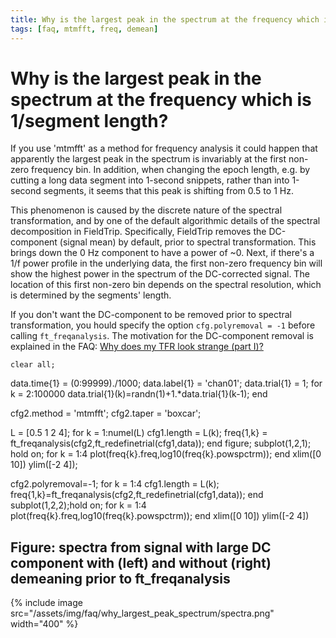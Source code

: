 ```yaml
---
title: Why is the largest peak in the spectrum at the frequency which is 1/segment length?
tags: [faq, mtmfft, freq, demean]
---
```


# Why is the largest peak in the spectrum at the frequency which is 1/segment length?

If you use 'mtmfft' as a method for frequency analysis it could happen that apparently the largest peak in the spectrum is invariably at the first non-zero frequency bin. In addition, when changing the epoch length, e.g. by cutting a long data segment into 1-second snippets, rather than into 1-second segments, it seems that this peak is shifting from 0.5 to 1 Hz.

This phenomenon is caused by the discrete nature of the spectral transformation, and by one of the default algorithmic details of the spectral decomposition in FieldTrip. Specifically, FieldTrip removes the DC-component (signal mean) by default, prior to spectral transformation. This brings down the 0 Hz component to have a power of ~0. Next, if there's a 1/f power profile in the underlying data, the first non-zero frequency bin will show the highest power in the spectrum of the DC-corrected signal. The location of this first non-zero bin depends on the spectral resolution, which is determined by the segments' length.

If you don't want the DC-component to be removed prior to spectral transformation, you hould specify the option ``cfg.polyremoval = -1`` before calling ``ft_freqanalysis``. The motivation for the DC-component removal is explained in the FAQ: [Why does my TFR look strange (part I)?](/faq/why_does_my_tfr_look_strange_part_i)

    clear all;
data.time{1} = (0:99999)./1000;
data.label{1} = 'chan01';
data.trial{1} = 1;
for k = 2:100000
  data.trial{1}(k)=randn(1)+1.*data.trial{1}(k-1);
end

cfg2.method = 'mtmfft';
cfg2.taper  = 'boxcar';

L = [0.5 1 2 4];
for k = 1:numel(L)
  cfg1.length = L(k);
  freq{1,k} = ft_freqanalysis(cfg2,ft_redefinetrial(cfg1,data));
end
figure;
subplot(1,2,1); hold on;
for k = 1:4
  plot(freq{k}.freq,log10(freq{k}.powspctrm));
end
xlim([0 10])
ylim([-2 4]);

cfg2.polyremoval=-1;
for k = 1:4
  cfg1.length = L(k);
  freq{1,k}=ft_freqanalysis(cfg2,ft_redefinetrial(cfg1,data));
end
subplot(1,2,2);hold on;
for k = 1:4
  plot(freq{k}.freq,log10(freq{k}.powspctrm));
end
xlim([0 10])
ylim([-2 4])    

## Figure: spectra from signal with large DC component with (left) and without (right) demeaning prior to ft_freqanalysis

{% include image src="/assets/img/faq/why_largest_peak_spectrum/spectra.png" width="400" %}

